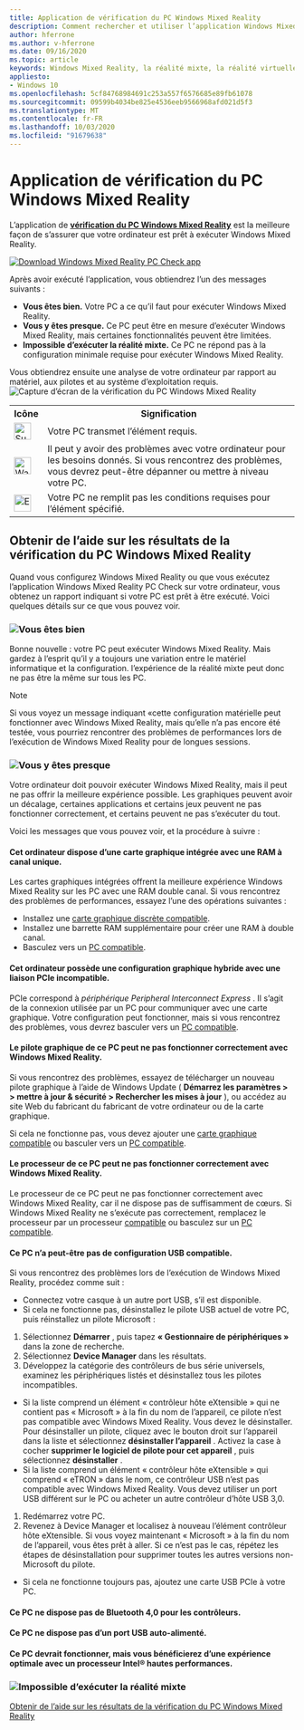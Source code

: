 ```yaml
---
title: Application de vérification du PC Windows Mixed Reality
description: Comment rechercher et utiliser l’application Windows Mixed Reality PC Check pour tester la compatibilité de votre ordinateur avant d’acheter un casque Windows Mixed Reality.
author: hferrone
ms.author: v-hferrone
ms.date: 09/16/2020
ms.topic: article
keywords: Windows Mixed Reality, la réalité mixte, la réalité virtuelle, VR, MR, compatible, compatibilité, PC, configuration système requise
appliesto:
- Windows 10
ms.openlocfilehash: 5cf84768984691c253a557f6576685e89fb61078
ms.sourcegitcommit: 09599b4034be825e4536eeb9566968afd021d5f3
ms.translationtype: MT
ms.contentlocale: fr-FR
ms.lasthandoff: 10/03/2020
ms.locfileid: "91679638"
---
```

# <a name="windows-mixed-reality-pc-check-app"></a>Application de vérification du PC Windows Mixed Reality

L’application de **[vérification du PC Windows Mixed Reality](windows-mixed-reality-pc-check-app.md)** est la meilleure façon de s’assurer que votre ordinateur est prêt à exécuter Windows Mixed Reality. 

<a href="https://www.microsoft.com/store/productid/9NZVL19N7CNC"><img alt="Download Windows Mixed Reality PC Check app" src="images/WMR-PC-Check-app.png"/></a>

Après avoir exécuté l’application, vous obtiendrez l’un des messages suivants :
* **Vous êtes bien.** Votre PC a ce qu’il faut pour exécuter Windows Mixed Reality.
* **Vous y êtes presque.** Ce PC peut être en mesure d’exécuter Windows Mixed Reality, mais certaines fonctionnalités peuvent être limitées.
* **Impossible d’exécuter la réalité mixte.** Ce PC ne répond pas à la configuration minimale requise pour exécuter Windows Mixed Reality.

Vous obtiendrez ensuite une analyse de votre ordinateur par rapport au matériel, aux pilotes et au système d’exploitation requis.
![Capture d’écran de la vérification du PC Windows Mixed Reality](images/screenshot-mr-pc-check.jpg) 

<table>
<tr>
<th>Icône</th><th>Signification</th>
</tr><tr>
<td> <img alt="Succeeded" width="30" height="30" src="images/glyph-succeeded.png" /></td><td style="vertical-align: middle">Votre PC transmet l’élément requis.</td>
</tr><tr>
<td> <img alt="Warning" width="30" height="30" src="images/glyph-warning.png" /></td><td style="vertical-align: middle">Il peut y avoir des problèmes avec votre ordinateur pour les besoins donnés. Si vous rencontrez des problèmes, vous devrez peut-être dépanner ou mettre à niveau votre PC.</td>
</tr><tr>
<td> <img alt="Error" width="30" height="30" src="images/glyph-error.png" /></td><td style="vertical-align: middle">Votre PC ne remplit pas les conditions requises pour l’élément spécifié.</td>
</tr>
</table>

## <a name="get-help-with-windows-mixed-reality-pc-check-results"></a>Obtenir de l’aide sur les résultats de la vérification du PC Windows Mixed Reality

Quand vous configurez Windows Mixed Reality ou que vous exécutez l’application Windows Mixed Reality PC Check sur votre ordinateur, vous obtenez un rapport indiquant si votre PC est prêt à être exécuté. Voici quelques détails sur ce que vous pouvez voir. 

### <a name="youre-good-to-go"></a>![Vous êtes bien](images/glyph-succeeded.png)

Bonne nouvelle : votre PC peut exécuter Windows Mixed Reality. Mais gardez à l’esprit qu’il y a toujours une variation entre le matériel informatique et la configuration. l’expérience de la réalité mixte peut donc ne pas être la même sur tous les PC. 

>[!NOTE]
>Si vous voyez un message indiquant «cette configuration matérielle peut fonctionner avec Windows Mixed Reality, mais qu’elle n’a pas encore été testée, vous pourriez rencontrer des problèmes de performances lors de l’exécution de Windows Mixed Reality pour de longues sessions.


### <a name="youre-nearly-there"></a>![Vous y êtes presque](images/glyph-warning.png)

Votre ordinateur doit pouvoir exécuter Windows Mixed Reality, mais il peut ne pas offrir la meilleure expérience possible. Les graphiques peuvent avoir un décalage, certaines applications et certains jeux peuvent ne pas fonctionner correctement, et certains peuvent ne pas s’exécuter du tout. 

Voici les messages que vous pouvez voir, et la procédure à suivre :

#### <a name="this-pc-has-an-integrated-graphics-card-with-single-channel-ram"></a>Cet ordinateur dispose d’une carte graphique intégrée avec une RAM à canal unique.

Les cartes graphiques intégrées offrent la meilleure expérience Windows Mixed Reality sur les PC avec une RAM double canal. Si vous rencontrez des problèmes de performances, essayez l’une des opérations suivantes :

* Installez une [carte graphique discrète compatible](windows-mixed-reality-minimum-pc-hardware-compatibility-guidelines.md).
* Installez une barrette RAM supplémentaire pour créer une RAM à double canal. 
* Basculez vers un [PC compatible](https://www.microsoft.com/en-us/windows/windows-mixed-reality-devices).

#### <a name="this-pc-has-a-hybrid-graphics-configuration-with-an-incompatible-pcie-link"></a>Cet ordinateur possède une configuration graphique hybride avec une liaison PCIe incompatible.

PCIe correspond à *périphérique Peripheral Interconnect Express* . Il s’agit de la connexion utilisée par un PC pour communiquer avec une carte graphique. Votre configuration peut fonctionner, mais si vous rencontrez des problèmes, vous devrez basculer vers un [PC compatible](https://www.microsoft.com/en-us/windows/windows-mixed-reality-devices).

#### <a name="this-pcs-graphics-driver-might-not-work-well-with-windows-mixed-reality"></a>Le pilote graphique de ce PC peut ne pas fonctionner correctement avec Windows Mixed Reality.

Si vous rencontrez des problèmes, essayez de télécharger un nouveau pilote graphique à l’aide de Windows Update ( **Démarrez les paramètres > > mettre à jour & sécurité > Rechercher les mises à jour** ), ou accédez au site Web du fabricant du fabricant de votre ordinateur ou de la carte graphique. 

Si cela ne fonctionne pas, vous devez ajouter une [carte graphique compatible](windows-mixed-reality-minimum-pc-hardware-compatibility-guidelines.md) ou basculer vers un [PC compatible](https://www.microsoft.com/en-us/windows/windows-mixed-reality-devices).

#### <a name="this-pcs-processor-might-not-work-well-with-windows-mixed-reality"></a>Le processeur de ce PC peut ne pas fonctionner correctement avec Windows Mixed Reality.

Le processeur de ce PC peut ne pas fonctionner correctement avec Windows Mixed Reality, car il ne dispose pas de suffisamment de cœurs. Si Windows Mixed Reality ne s’exécute pas correctement, remplacez le processeur par un processeur [compatible](windows-mixed-reality-minimum-pc-hardware-compatibility-guidelines.md) ou basculez sur un [PC compatible](https://www.microsoft.com/en-us/windows/windows-mixed-reality-devices).

#### <a name="this-pc-might-not-have-a-compatible-usb-configuration"></a>Ce PC n’a peut-être pas de configuration USB compatible.

Si vous rencontrez des problèmes lors de l’exécution de Windows Mixed Reality, procédez comme suit :
* Connectez votre casque à un autre port USB, s’il est disponible.
* Si cela ne fonctionne pas, désinstallez le pilote USB actuel de votre PC, puis réinstallez un pilote Microsoft :
1. Sélectionnez **Démarrer** , puis tapez **« Gestionnaire de périphériques »** dans la zone de recherche.
1. Sélectionnez **Device Manager** dans les résultats.
1. Développez la catégorie des contrôleurs de bus série universels, examinez les périphériques listés et désinstallez tous les pilotes incompatibles. 
 * Si la liste comprend un élément « contrôleur hôte eXtensible » qui ne contient pas « Microsoft » à la fin du nom de l’appareil, ce pilote n’est pas compatible avec Windows Mixed Reality. Vous devez le désinstaller. Pour désinstaller un pilote, cliquez avec le bouton droit sur l’appareil dans la liste et sélectionnez **désinstaller l’appareil** . Activez la case à cocher **supprimer le logiciel de pilote pour cet appareil** , puis sélectionnez **désinstaller** .
 * Si la liste comprend un élément « contrôleur hôte eXtensible » qui comprend « eTRON » dans le nom, ce contrôleur USB n’est pas compatible avec Windows Mixed Reality. Vous devez utiliser un port USB différent sur le PC ou acheter un autre contrôleur d’hôte USB 3,0.
1. Redémarrez votre PC. 
1. Revenez à Device Manager et localisez à nouveau l’élément contrôleur hôte eXtensible. Si vous voyez maintenant « Microsoft » à la fin du nom de l’appareil, vous êtes prêt à aller. Si ce n’est pas le cas, répétez les étapes de désinstallation pour supprimer toutes les autres versions non-Microsoft du pilote.
* Si cela ne fonctionne toujours pas, ajoutez une carte USB PCIe à votre PC.

#### <a name="this-pc-doesnt-have-bluetooth-40-for-controllers"></a>Ce PC ne dispose pas de Bluetooth 4,0 pour les contrôleurs.

#### <a name="this-pc-doesnt-have-a-self-powered-usb-port"></a>Ce PC ne dispose pas d’un port USB auto-alimenté.

#### <a name="this-pc-should-work-but-youll-have-the-best-experience-with-a-high-performance-intel-processor"></a>Ce PC devrait fonctionner, mais vous bénéficierez d’une expérience optimale avec un processeur Intel® hautes performances.

### <a name="cant-run-mixed-reality"></a>![Impossible d’exécuter la réalité mixte](images/glyph-error.png)

 [Obtenir de l’aide sur les résultats de la vérification du PC Windows Mixed Reality](https://support.microsoft.com/en-us/help/4045777/windows-10-get-help-with-pc-compatibility-in-windows-mixed-reality)
